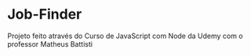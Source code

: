 # Job-Finder
Projeto feito através do Curso de JavaScript com Node da Udemy com o professor Matheus Battisti
